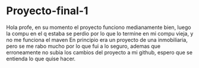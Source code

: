 # Proyecto-final-1
Hola profe, en su momento el proyecto funciono medianamente bien, luego la compu en el q estaba se perdio por lo que lo termine en mi compu vieja, y no me funciona el maven
En principio era un proyecto de una inmobiliaria, pero se me rabo mucho por lo que fui a lo seguro, ademas que erroneamente no subia los cambios del proyecto a mi github,
espero que se entienda lo que quise hacer.
